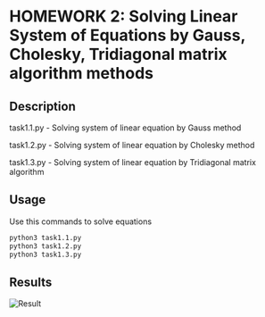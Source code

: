 # HOMEWORK 2: Solving Linear System of Equations by Gauss, Cholesky, Tridiagonal matrix algorithm methods 

## Description

task1.1.py - Solving system of linear equation by Gauss method

task1.2.py - Solving system of linear equation by Cholesky method

task1.3.py - Solving system of linear equation by Tridiagonal matrix algorithm

## Usage

Use this commands to solve equations

```bash
python3 task1.1.py
python3 task1.2.py
python3 task1.3.py
```
## Results
![Result](./results.png "Описание будет тут")


